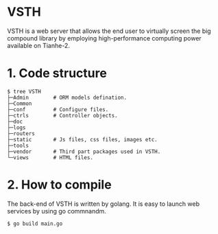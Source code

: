 # VSTH
 VSTH is a web server that allows the end user to virtually screen the big compound library by employing high-performance computing power available on Tianhe-2.


# 1. Code structure
```
$ tree VSTH
├─Admin        # ORM models defination.
├─Common
├─conf         # Configure files.
├─ctrls        # Controller objects.
├─doc
├─logs
├─routers
├─static       # Js files, css files, images etc.
├─tools
├─vendor       # Third part packages used in VSTH.
└─views        # HTML files.
```


# 2. How to compile
The back-end of VSTH is written by golang. It is easy to launch web services by using go commnandm.
```
$ go build main.go
```


